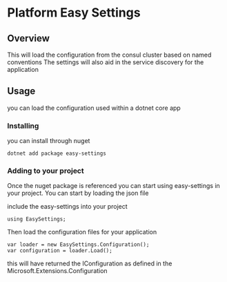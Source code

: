 # Platform Easy Settings

## Overview
This will load the configuration from the consul cluster based on named conventions
The settings will also aid in the service discovery for the application

## Usage
you can load the configuration used within a dotnet core app

### Installing 
you can install through nuget 
```
dotnet add package easy-settings
```

### Adding to your project
Once the nuget package is referenced you can start using easy-settings in your project. 
You can start by loading the json file

include the easy-settings into your project
```
using EasySettings;
```

Then load the configuration files for your application
```
var loader = new EasySettings.Configuration();
var configuration = loader.Load();
```

this will have returned the IConfiguration as defined in the Microsoft.Extensions.Configuration 
